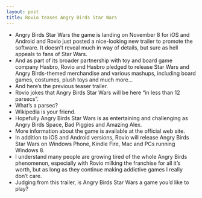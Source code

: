 ```yaml
---
layout: post
title: Rovio teases Angry Birds Star Wars
---
```

* Angry Birds Star Wars the game is landing on November 8 for iOS and Android and Rovio just posted a nice-looking new trailer to promote the software. It doesn’t reveal much in way of details, but sure as hell appeals to fans of Star Wars.
* And as part of its broader partnership with toy and board game company Hasbro, Rovio and Hasbro pledged to release Star Wars and Angry Birds-themed merchandise and various mashups, including board games, costumes, plush toys and much more…
* And here’s the previous teaser trailer.
* Rovio jokes that Angry Birds Star Wars will be here “in less than 12 parsecs”.
* What’s a parsec?
* Wikipedia is your friend.
* Hopefully Angry Birds Star Wars is as entertaining and challenging as Angry Birds Space, Bad Piggies and Amazing Alex.
* More information about the game is available at the official web site.
* In addition to iOS and Android versions, Rovio will release Angry Birds Star Wars on Windows Phone, Kindle Fire, Mac and PCs running Windows 8.
* I understand many people are growing tired of the whole Angry Birds phenomenon, especially with Rovio milking the franchise for all it’s worth, but as long as they continue making addictive games I really don’t care.
* Judging from this trailer, is Angry Birds Star Wars a game you’d like to play?

